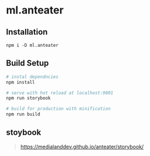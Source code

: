 # ml.anteater

## Installation
```
npm i -D ml.anteater
```


## Build Setup
```bash
# instal dependncies
npm install

# serve with hot reload at localhost:9001
npm run storybook

# build for production with minification
npm run build
```


## stoybook
> https://medialanddev.github.io/anteater/storybook/